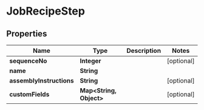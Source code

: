 
# JobRecipeStep

## Properties
Name | Type | Description | Notes
------------ | ------------- | ------------- | -------------
**sequenceNo** | **Integer** |  |  [optional]
**name** | **String** |  | 
**assemblyInstructions** | **String** |  |  [optional]
**customFields** | **Map&lt;String, Object&gt;** |  |  [optional]



